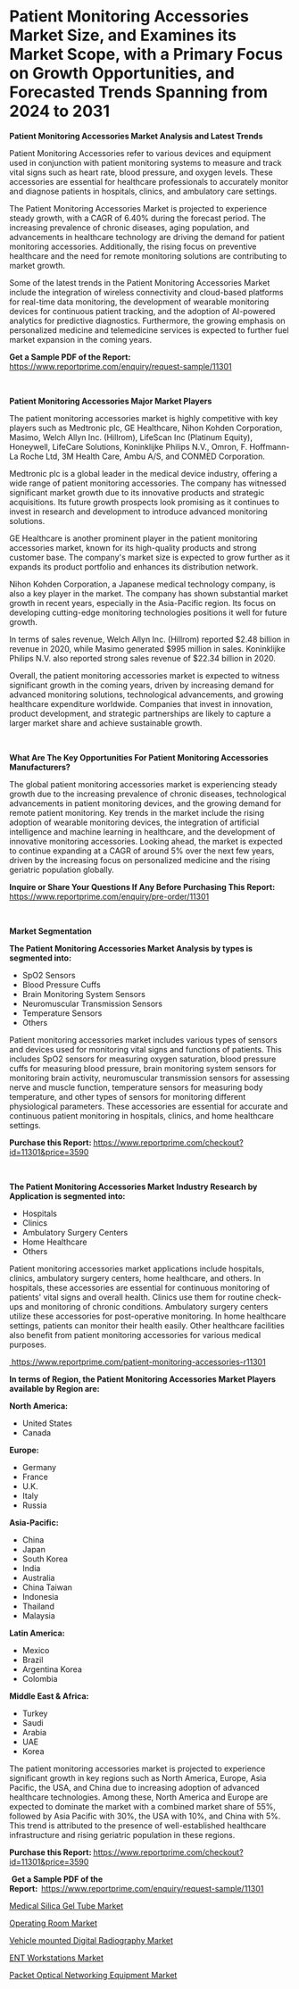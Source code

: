 <p><h1>Patient Monitoring Accessories Market Size, and Examines its Market Scope, with a Primary Focus on Growth Opportunities, and Forecasted Trends Spanning from 2024 to 2031</h1></p><p><strong>Patient Monitoring Accessories Market Analysis and Latest Trends</strong></p>
<p><p>Patient Monitoring Accessories refer to various devices and equipment used in conjunction with patient monitoring systems to measure and track vital signs such as heart rate, blood pressure, and oxygen levels. These accessories are essential for healthcare professionals to accurately monitor and diagnose patients in hospitals, clinics, and ambulatory care settings.</p><p>The Patient Monitoring Accessories Market is projected to experience steady growth, with a CAGR of 6.40% during the forecast period. The increasing prevalence of chronic diseases, aging population, and advancements in healthcare technology are driving the demand for patient monitoring accessories. Additionally, the rising focus on preventive healthcare and the need for remote monitoring solutions are contributing to market growth.</p><p>Some of the latest trends in the Patient Monitoring Accessories Market include the integration of wireless connectivity and cloud-based platforms for real-time data monitoring, the development of wearable monitoring devices for continuous patient tracking, and the adoption of AI-powered analytics for predictive diagnostics. Furthermore, the growing emphasis on personalized medicine and telemedicine services is expected to further fuel market expansion in the coming years.</p></p>
<p><strong>Get a Sample PDF of the Report:&nbsp;</strong> <a href="https://www.reportprime.com/enquiry/request-sample/11301">https://www.reportprime.com/enquiry/request-sample/11301</a></p>
<p>&nbsp;</p>
<p><strong>Patient Monitoring Accessories Major Market Players</strong></p>
<p><p>The patient monitoring accessories market is highly competitive with key players such as Medtronic plc, GE Healthcare, Nihon Kohden Corporation, Masimo, Welch Allyn Inc. (Hillrom), LifeScan Inc (Platinum Equity), Honeywell, LifeCare Solutions, Koninklijke Philips N.V., Omron, F. Hoffmann-La Roche Ltd, 3M Health Care, Ambu A/S, and CONMED Corporation.</p><p>Medtronic plc is a global leader in the medical device industry, offering a wide range of patient monitoring accessories. The company has witnessed significant market growth due to its innovative products and strategic acquisitions. Its future growth prospects look promising as it continues to invest in research and development to introduce advanced monitoring solutions.</p><p>GE Healthcare is another prominent player in the patient monitoring accessories market, known for its high-quality products and strong customer base. The company's market size is expected to grow further as it expands its product portfolio and enhances its distribution network.</p><p>Nihon Kohden Corporation, a Japanese medical technology company, is also a key player in the market. The company has shown substantial market growth in recent years, especially in the Asia-Pacific region. Its focus on developing cutting-edge monitoring technologies positions it well for future growth.</p><p>In terms of sales revenue, Welch Allyn Inc. (Hillrom) reported $2.48 billion in revenue in 2020, while Masimo generated $995 million in sales. Koninklijke Philips N.V. also reported strong sales revenue of $22.34 billion in 2020.</p><p>Overall, the patient monitoring accessories market is expected to witness significant growth in the coming years, driven by increasing demand for advanced monitoring solutions, technological advancements, and growing healthcare expenditure worldwide. Companies that invest in innovation, product development, and strategic partnerships are likely to capture a larger market share and achieve sustainable growth.</p></p>
<p>&nbsp;</p>
<p><strong>What Are The Key Opportunities For Patient Monitoring Accessories Manufacturers?</strong></p>
<p><p>The global patient monitoring accessories market is experiencing steady growth due to the increasing prevalence of chronic diseases, technological advancements in patient monitoring devices, and the growing demand for remote patient monitoring. Key trends in the market include the rising adoption of wearable monitoring devices, the integration of artificial intelligence and machine learning in healthcare, and the development of innovative monitoring accessories. Looking ahead, the market is expected to continue expanding at a CAGR of around 5% over the next few years, driven by the increasing focus on personalized medicine and the rising geriatric population globally.</p></p>
<p><strong>Inquire or Share Your Questions If Any Before Purchasing This Report:</strong> <a href="https://www.reportprime.com/enquiry/pre-order/11301">https://www.reportprime.com/enquiry/pre-order/11301</a></p>
<p>&nbsp;</p>
<p><strong>Market Segmentation</strong></p>
<p><strong>The Patient Monitoring Accessories Market Analysis by types is segmented into:</strong></p>
<p><ul><li>SpO2 Sensors</li><li>Blood Pressure Cuffs</li><li>Brain Monitoring System Sensors</li><li>Neuromuscular Transmission Sensors</li><li>Temperature Sensors</li><li>Others</li></ul></p>
<p><p>Patient monitoring accessories market includes various types of sensors and devices used for monitoring vital signs and functions of patients. This includes SpO2 sensors for measuring oxygen saturation, blood pressure cuffs for measuring blood pressure, brain monitoring system sensors for monitoring brain activity, neuromuscular transmission sensors for assessing nerve and muscle function, temperature sensors for measuring body temperature, and other types of sensors for monitoring different physiological parameters. These accessories are essential for accurate and continuous patient monitoring in hospitals, clinics, and home healthcare settings.</p></p>
<p><strong>Purchase this Report:&nbsp;</strong><a href="https://www.reportprime.com/checkout?id=11301&price=3590">https://www.reportprime.com/checkout?id=11301&price=3590</a></p>
<p>&nbsp;</p>
<p><strong>The Patient Monitoring Accessories Market Industry Research by Application is segmented into:</strong></p>
<p><ul><li>Hospitals</li><li>Clinics</li><li>Ambulatory Surgery Centers</li><li>Home Healthcare</li><li>Others</li></ul></p>
<p><p>Patient monitoring accessories market applications include hospitals, clinics, ambulatory surgery centers, home healthcare, and others. In hospitals, these accessories are essential for continuous monitoring of patients' vital signs and overall health. Clinics use them for routine check-ups and monitoring of chronic conditions. Ambulatory surgery centers utilize these accessories for post-operative monitoring. In home healthcare settings, patients can monitor their health easily. Other healthcare facilities also benefit from patient monitoring accessories for various medical purposes.</p></p>
<p><a href="https://www.reportprime.com/patient-monitoring-accessories-r11301">&nbsp;https://www.reportprime.com/patient-monitoring-accessories-r11301</a></p>
<p><strong>In terms of Region, the Patient Monitoring Accessories Market Players available by Region are:</strong></p>
<p>
    <p> <strong> North America: </strong>
        <ul>
            <li>United States</li>
            <li>Canada</li>
        </ul>
        </p> 
    <p> <strong> Europe: </strong>
        <ul>
            <li>Germany</li>
            <li>France</li>
            <li>U.K.</li>
            <li>Italy</li>
            <li>Russia</li>
        </ul>
        </p> 
    <p> <strong> Asia-Pacific: </strong>
        <ul>
            <li>China</li>
            <li>Japan</li>
            <li>South Korea</li>
            <li>India</li>
            <li>Australia</li>
            <li>China Taiwan</li>
            <li>Indonesia</li>
            <li>Thailand</li>
            <li>Malaysia</li>
        </ul>
        </p> 
    <p> <strong> Latin America: </strong>
        <ul>
            <li>Mexico</li>
            <li>Brazil</li>
            <li>Argentina Korea</li>
            <li>Colombia</li>
        </ul>
        </p> 
    <p> <strong> Middle East & Africa: </strong>
        <ul>
            <li>Turkey</li>
            <li>Saudi</li>
            <li>Arabia</li>
            <li>UAE</li>
            <li>Korea</li>
        </ul>
    </p>
    </p>
<p><p>The patient monitoring accessories market is projected to experience significant growth in key regions such as North America, Europe, Asia Pacific, the USA, and China due to increasing adoption of advanced healthcare technologies. Among these, North America and Europe are expected to dominate the market with a combined market share of 55%, followed by Asia Pacific with 30%, the USA with 10%, and China with 5%. This trend is attributed to the presence of well-established healthcare infrastructure and rising geriatric population in these regions.</p></p>
<p><strong>Purchase this Report: </strong><a href="https://www.reportprime.com/checkout?id=11301&price=3590">https://www.reportprime.com/checkout?id=11301&price=3590</a></p>
<p>&nbsp;<strong>Get a Sample PDF of the Report:&nbsp;&nbsp;</strong><a href="https://www.reportprime.com/enquiry/request-sample/11301">https://www.reportprime.com/enquiry/request-sample/11301</a></p>
<p><strong></strong></p>
<p><p><a href="https://medium.com/@chellamarie1961/global-medical-silica-gel-tube-market-is-projected-to-grow-at-a-cagr-of-12-8-c8915c58f5dd">Medical Silica Gel Tube Market</a></p><p><a href="https://github.com/graysonwolfe1913/Market-Research-Report-List-1/blob/main/operating-room-market.md">Operating Room Market</a></p><p><a href="https://medium.com/@kaitlynkristyfj13/vehicle-mounted-digital-radiography-market-share-size-trends-industry-analysis-report-by-5f106242f32d">Vehicle mounted Digital Radiography Market</a></p><p><a href="https://github.com/seamusocallaghan/Market-Research-Report-List-1/blob/main/ent-workstations-market.md">ENT Workstations Market</a></p><p><a href="https://medium.com/@leneciacharles/insights-into-the-packet-optical-networking-equipment-market-market-players-market-size-79df82482e0d">Packet Optical Networking Equipment Market</a></p></p>